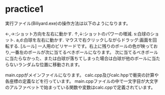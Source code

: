 # practice1
実行ファイル(Biliyard.exe)の操作方法は以下のようになります。

←,→:ショット方向を左右に動かす.
↑,↓:ショットのパワーの増減.
s:白球のショット.
a,d:白球を左右に動かす.
マウスで右クリックしながらドラッグ:画面を回転する.
[ルール]
一人用のビリヤードです。右上に残りのボールの色が映っており,一番左のボールが次に当てるべきボールになります。
次に当てるべきボールに当たらなかった、または白球が落ちてしまった場合は白球が他のボールに当たらないランダムな位置に移動されます。

main.cppがメインファイルになります。
calc.cpp及びcalc.hppで衝突の計算や各座標の定義などを行っています。
main.cppファイルの中で一文字目が大文字のアルファベットで始まっている関数や変数はcalc.cppで定義されています。
